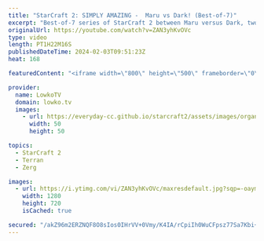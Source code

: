 ```yaml
---
title: "StarCraft 2: SIMPLY AMAZING -  Maru vs Dark! (Best-of-7)"
excerpt: "Best-of-7 series of StarCraft 2 between Maru versus Dark, two of the best players in all of SC2. In this match they go toe-to-toe in an epic series. Support my work: https://patreon.com/lowkotv  Lowko merch: https://lowko.shop Tech setup: https://lowko.tv/setup Discord community: https://discord.gg/lowkotv"
originalUrl: https://youtube.com/watch?v=ZAN3yhKvOVc
type: video
length: PT1H22M16S
publishedDateTime: 2024-02-03T09:51:23Z
heat: 168

featuredContent: "<iframe width=\"800\" height=\"500\" frameborder=\"0\" src=\"https://www.youtube.com/embed/ZAN3yhKvOVc\" allow=\"accelerometer; autoplay; encrypted-media; gyroscope; picture-in-picture\" allowfullscreen></iframe>"

provider:
  name: LowkoTV
  domain: lowko.tv
  images:
    - url: https://everyday-cc.github.io/starcraft2/assets/images/organizations/lowko.tv-50x50.jpg
      width: 50
      height: 50

topics:
  - StarCraft 2
  - Terran
  - Zerg

images:
  - url: https://i.ytimg.com/vi/ZAN3yhKvOVc/maxresdefault.jpg?sqp=-oaymwEmCIAKENAF8quKqQMa8AEB-AH-CYAC0AWKAgwIABABGGUgVShVMA8=&rs=AOn4CLAt1vsrL_-QxtTQfJ-qqRx-3g7yWQ
    width: 1280
    height: 720
    isCached: true

secured: "/akZ96m2ERZNQF8O8sIos0IHrVV+0Vmy/K4IA/rCpiIh0WuCFpsz77Sa7Kbi+8ONd4ERSlN6uQs7Xi2qyhbSBQyd2wdVzXyGIEORlZpbYUHtOLMugyUZw/NgHDwpAQD8tpnvpmrI9KV1rUebrGBfOHnRaHF1CXS5rYn+tD3AxSx4gYBWybbt6MRa7SMs9PycqwBj2xZmq0r0aBhFzLuAmvqpJX+aN5giXFfOyJNPxt9gxPLxn8isxpidHh7EszyL8AilUUkwn/AWiv4gm0VhXCODDXIPWPAtCujxImRFPwuoJAtpaQsCnh3wqxyXBxCrXpM2U6nZx7QYrP5ll7E+Aw1K7jQ8i+7VPc0lGYXvKlAUlj94YwT03qEDvHYCouv+hVWOIRCPIE7a2bB39VFQk/AAFSbiVTK0es3HH1rZujzrL7bRaPdb8zK9iVNFOmo1;LqKQkzUbxmi4h7r0xes2QA=="
---
```


